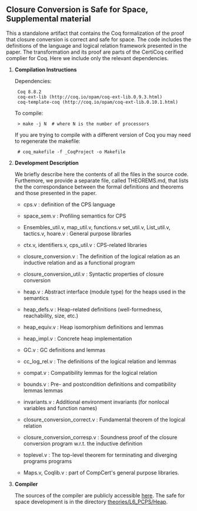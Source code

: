 Closure Conversion is Safe for Space, Supplemental material
-----------------------------------------------------------

This a standalone artifact that contains the Coq formalization of the proof that
closure conversion is correct and safe for space. The code includes the
definitions of the language and logical relation framework presented in the
paper. The transformation and its proof are parts of the CertiCoq cerified
complier for Coq. Here we include only the relevant dependencies.

1. **Compilation Instructions** 

	Dependencies: 

		Coq 8.8.2 
		coq-ext-lib (http://coq.io/opam/coq-ext-lib.0.9.3.html)
		coq-template-coq (http://coq.io/opam/coq-ext-lib.0.10.1.html)
		
	To compile: 

    	> make -j N  # where N is the number of processors 

	If you are trying to compile with a different version of Coq you may need to
	regenerate the makefile:

    	# coq_makefile -f _CoqProject -o Makefile

2. **Development Description**

	We briefly describe here the contents of all the files in the source code.
	Furthemore, we provide a separate file, called THEOREMS.md, that lists the
	the correspondance between the formal definitions and theorems and those
	presented in the paper.

    - cps.v       : definition of the CPS language
    - space_sem.v : Profiling semantics for CPS
    - Ensembles_util.v, map_util.v, functions.v
      set_util.v, List_util.v, tactics.v, hoare.v : General purpose librarIes 
    - ctx.v, identifiers.v, cps_util.v            : CPS-related libraries
    
    - closure_conversion.v      : The definition of the logical relation as an inductive relation and as a functional program
    - closure_conversion_util.v : Syntactic properties of closure conversion
    
    - heap.v       : Abstract interface (module type) for the heaps used in the semantics
    - heap_defs.v  : Heap-related definitions (well-formedness, reachability, size, etc.)
    - heap_equiv.v : Heap isomorphism definitions and lemmas
    - heap_impl.v  : Concrete heap implementation
    - GC.v         : GC definitions and lemmas 
    - cc_log_rel.v : The definitions of the logical relation and lemmas
    - compat.v     : Compatibility lemmas for the logical relation
    - bounds.v     : Pre- and postcondition definitions and compatibility lemmas lemmas
    - invariants.v : Additional environment invariants (for nonlocal variables and function names)
    - closure_conversion_correct.v : Fundamental theorem of the logical relation
    - closure_conversion_corresp.v : Soundness proof of the closure conversion program w.r.t. the inductive definition 
    - toplevel.v   : The top-level theorem for terminating and diverging programs programs 
    
    - Maps.v, Coqlib.v : part of CompCert's general purpose libraries.


3. **Compiler**

	The sources of the compiler are publicly accessible [here](https://github.com/PrincetonUniversity/certicoq).
	The safe for space development is in the directory [theories/L6_PCPS/Heap](https://github.com/PrincetonUniversity/certicoq/tree/master/theories/L6_PCPS/Heap).
   
 
    
    
